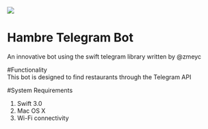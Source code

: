 <a target='_blank'><img src='http://imagizer.imageshack.us/v2/150x100q90/922/YXGMx5.jpg' border='0'></a> 

# Hambre Telegram Bot
An innovative bot using the swift telegram library written by @zmeyc  

#Functionality  
This bot is designed to find restaurants through the Telegram API  

#System Requirements  
1. Swift 3.0
2. Mac OS X
3. Wi-Fi connectivity  




